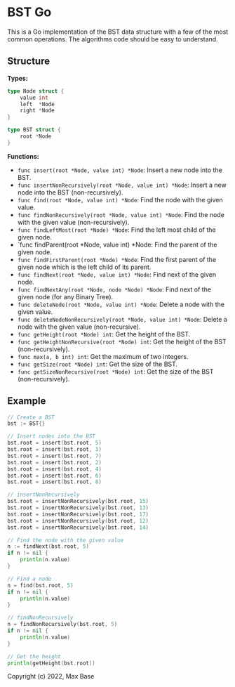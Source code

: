 # BST Go

This is a Go implementation of the BST data structure with a few of the most common operations. The algorithms code should be easy to understand.

## Structure

**Types:**

```go
type Node struct {
	value int
	left  *Node
	right *Node
}

type BST struct {
	root *Node
}
```

**Functions:**

- `func insert(root *Node, value int) *Node`: Insert a new node into the BST.
- `func insertNonRecursively(root *Node, value int) *Node`: Insert a new node into the BST (non-recursively).
- `func find(root *Node, value int) *Node`: Find the node with the given value.
- `func findNonRecursively(root *Node, value int) *Node`: Find the node with the given value (non-recursively).
- `func findLeftMost(root *Node) *Node`: Find the left most child of the given node.
- `func findParent(root *Node, value int) *Node: Find the parent of the given node.
- `func findFirstParent(root *Node) *Node`: Find the first parent of the given node which is the left child of its parent.
- `func findNext(root *Node, value int) *Node`: Find next of the given node.
- `func findNextAny(root *Node, node *Node) *Node`: Find next of the given node (for any Binary Tree).
- `func deleteNode(root *Node, value int) *Node`: Delete a node with the given value.
- `func deleteNodeNonRecursively(root *Node, value int) *Node`: Delete a node with the given value (non-recursive).
- `func getHeight(root *Node) int`: Get the height of the BST.
- `func getHeightNonRecursive(root *Node) int`: Get the height of the BST (non-recursively).
- `func max(a, b int) int`: Get the maximum of two integers.
- `func getSize(root *Node) int`: Get the size of the BST.
- `func getSizeNonRecursive(root *Node) int`: Get the size of the BST (non-recursively).

## Example

```go
// Create a BST
bst := BST{}

// Insert nodes into the BST
bst.root = insert(bst.root, 5)
bst.root = insert(bst.root, 3)
bst.root = insert(bst.root, 7)
bst.root = insert(bst.root, 2)
bst.root = insert(bst.root, 4)
bst.root = insert(bst.root, 6)
bst.root = insert(bst.root, 8)

// insertNonRecursively
bst.root = insertNonRecursively(bst.root, 15)
bst.root = insertNonRecursively(bst.root, 13)
bst.root = insertNonRecursively(bst.root, 17)
bst.root = insertNonRecursively(bst.root, 12)
bst.root = insertNonRecursively(bst.root, 14)

// Find the node with the given value
n := findNext(bst.root, 5)
if n != nil {
    println(n.value)
}

// Find a node
n = find(bst.root, 5)
if n != nil {
    println(n.value)
}

// findNonRecursively
n = findNonRecursively(bst.root, 5)
if n != nil {
    println(n.value)
}

// Get the height
println(getHeight(bst.root))
```

Copyright (c) 2022, Max Base
